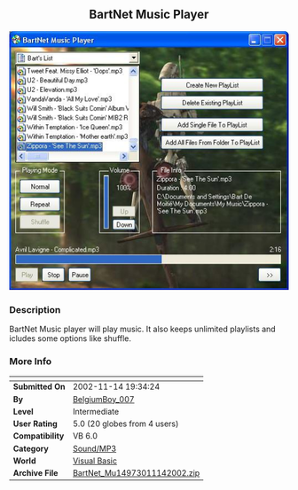 ﻿<div align="center">

## BartNet Music Player

<img src="PIC200211141338444018.JPG">
</div>

### Description

BartNet Music player will play music. It also keeps unlimited playlists and icludes some options like shuffle.
 
### More Info
 


<span>             |<span>
---                |---
**Submitted On**   |2002-11-14 19:34:24
**By**             |[BelgiumBoy\_007](https://github.com/Planet-Source-Code/PSCIndex/blob/master/ByAuthor/belgiumboy-007.md)
**Level**          |Intermediate
**User Rating**    |5.0 (20 globes from 4 users)
**Compatibility**  |VB 6\.0
**Category**       |[Sound/MP3](https://github.com/Planet-Source-Code/PSCIndex/blob/master/ByCategory/sound-mp3__1-45.md)
**World**          |[Visual Basic](https://github.com/Planet-Source-Code/PSCIndex/blob/master/ByWorld/visual-basic.md)
**Archive File**   |[BartNet\_Mu14973011142002\.zip](https://github.com/Planet-Source-Code/belgiumboy-007-bartnet-music-player__1-40721/archive/master.zip)








